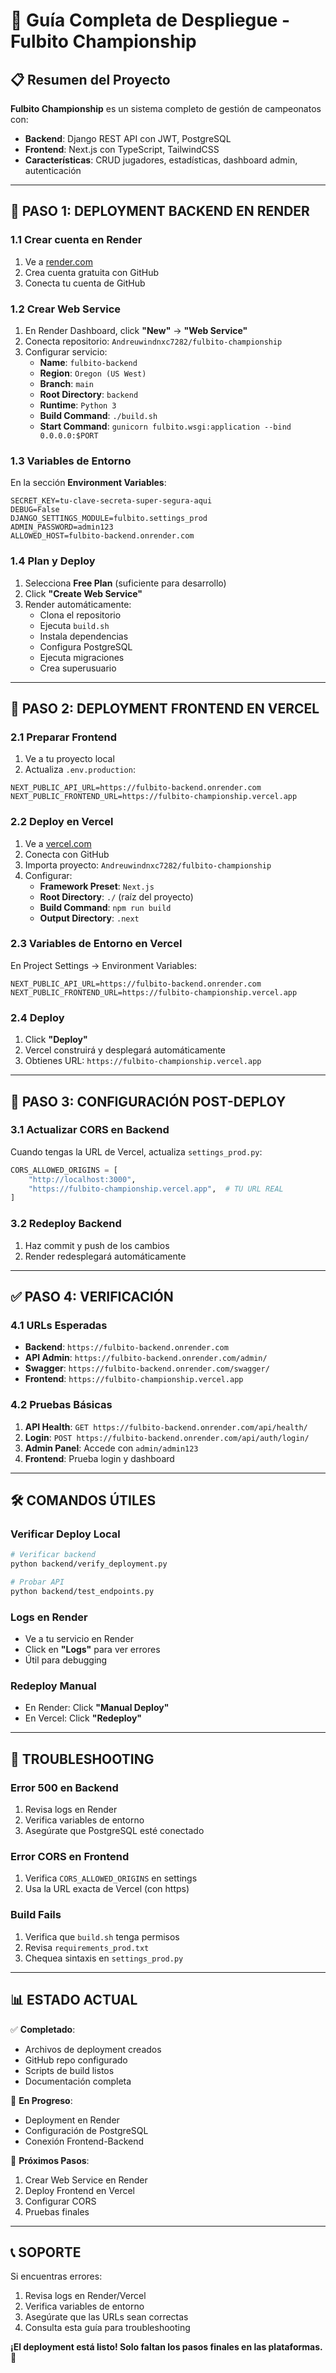# 🚀 Guía Completa de Despliegue - Fulbito Championship

## 📋 Resumen del Proyecto

**Fulbito Championship** es un sistema completo de gestión de campeonatos con:
- **Backend**: Django REST API con JWT, PostgreSQL
- **Frontend**: Next.js con TypeScript, TailwindCSS
- **Características**: CRUD jugadores, estadísticas, dashboard admin, autenticación

---

## 🔄 PASO 1: DEPLOYMENT BACKEND EN RENDER

### 1.1 Crear cuenta en Render
1. Ve a [render.com](https://render.com)
2. Crea cuenta gratuita con GitHub
3. Conecta tu cuenta de GitHub

### 1.2 Crear Web Service
1. En Render Dashboard, click **"New"** → **"Web Service"**
2. Conecta repositorio: `Andreuwindnxc7282/fulbito-championship`
3. Configurar servicio:
   - **Name**: `fulbito-backend`
   - **Region**: `Oregon (US West)`
   - **Branch**: `main`
   - **Root Directory**: `backend`
   - **Runtime**: `Python 3`
   - **Build Command**: `./build.sh`
   - **Start Command**: `gunicorn fulbito.wsgi:application --bind 0.0.0.0:$PORT`

### 1.3 Variables de Entorno
En la sección **Environment Variables**:

```env
SECRET_KEY=tu-clave-secreta-super-segura-aqui
DEBUG=False
DJANGO_SETTINGS_MODULE=fulbito.settings_prod
ADMIN_PASSWORD=admin123
ALLOWED_HOST=fulbito-backend.onrender.com
```

### 1.4 Plan y Deploy
1. Selecciona **Free Plan** (suficiente para desarrollo)
2. Click **"Create Web Service"**
3. Render automáticamente:
   - Clona el repositorio
   - Ejecuta `build.sh`
   - Instala dependencias
   - Configura PostgreSQL
   - Ejecuta migraciones
   - Crea superusuario

---

## 🎯 PASO 2: DEPLOYMENT FRONTEND EN VERCEL

### 2.1 Preparar Frontend
1. Ve a tu proyecto local
2. Actualiza `.env.production`:

```env
NEXT_PUBLIC_API_URL=https://fulbito-backend.onrender.com
NEXT_PUBLIC_FRONTEND_URL=https://fulbito-championship.vercel.app
```

### 2.2 Deploy en Vercel
1. Ve a [vercel.com](https://vercel.com)
2. Conecta con GitHub
3. Importa proyecto: `Andreuwindnxc7282/fulbito-championship`
4. Configurar:
   - **Framework Preset**: `Next.js`
   - **Root Directory**: `./` (raíz del proyecto)
   - **Build Command**: `npm run build`
   - **Output Directory**: `.next`

### 2.3 Variables de Entorno en Vercel
En Project Settings → Environment Variables:

```env
NEXT_PUBLIC_API_URL=https://fulbito-backend.onrender.com
NEXT_PUBLIC_FRONTEND_URL=https://fulbito-championship.vercel.app
```

### 2.4 Deploy
1. Click **"Deploy"**
2. Vercel construirá y desplegará automáticamente
3. Obtienes URL: `https://fulbito-championship.vercel.app`

---

## 🔧 PASO 3: CONFIGURACIÓN POST-DEPLOY

### 3.1 Actualizar CORS en Backend
Cuando tengas la URL de Vercel, actualiza `settings_prod.py`:

```python
CORS_ALLOWED_ORIGINS = [
    "http://localhost:3000",
    "https://fulbito-championship.vercel.app",  # TU URL REAL
]
```

### 3.2 Redeploy Backend
1. Haz commit y push de los cambios
2. Render redesplegará automáticamente

---

## ✅ PASO 4: VERIFICACIÓN

### 4.1 URLs Esperadas
- **Backend**: `https://fulbito-backend.onrender.com`
- **API Admin**: `https://fulbito-backend.onrender.com/admin/`
- **Swagger**: `https://fulbito-backend.onrender.com/swagger/`
- **Frontend**: `https://fulbito-championship.vercel.app`

### 4.2 Pruebas Básicas
1. **API Health**: `GET https://fulbito-backend.onrender.com/api/health/`
2. **Login**: `POST https://fulbito-backend.onrender.com/api/auth/login/`
3. **Admin Panel**: Accede con `admin/admin123`
4. **Frontend**: Prueba login y dashboard

---

## 🛠️ COMANDOS ÚTILES

### Verificar Deploy Local
```bash
# Verificar backend
python backend/verify_deployment.py

# Probar API
python backend/test_endpoints.py
```

### Logs en Render
- Ve a tu servicio en Render
- Click en **"Logs"** para ver errores
- Útil para debugging

### Redeploy Manual
- En Render: Click **"Manual Deploy"**
- En Vercel: Click **"Redeploy"**

---

## 🚨 TROUBLESHOOTING

### Error 500 en Backend
1. Revisa logs en Render
2. Verifica variables de entorno
3. Asegúrate que PostgreSQL esté conectado

### Error CORS en Frontend
1. Verifica `CORS_ALLOWED_ORIGINS` en settings
2. Usa la URL exacta de Vercel (con https)

### Build Fails
1. Verifica que `build.sh` tenga permisos
2. Revisa `requirements_prod.txt`
3. Chequea sintaxis en `settings_prod.py`

---

## 📊 ESTADO ACTUAL

✅ **Completado**:
- Archivos de deployment creados
- GitHub repo configurado
- Scripts de build listos
- Documentación completa

🔄 **En Progreso**:
- Deployment en Render
- Configuración de PostgreSQL
- Conexión Frontend-Backend

🎯 **Próximos Pasos**:
1. Crear Web Service en Render
2. Deploy Frontend en Vercel
3. Configurar CORS
4. Pruebas finales

---

## 📞 SOPORTE

Si encuentras errores:
1. Revisa logs en Render/Vercel
2. Verifica variables de entorno
3. Asegúrate que las URLs sean correctas
4. Consulta esta guía para troubleshooting

**¡El deployment está listo! Solo faltan los pasos finales en las plataformas.** 🚀

